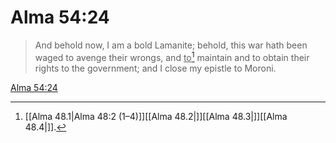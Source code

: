 # Alma 54:24

> And behold now, I am a bold Lamanite; behold, this war hath been waged to avenge their wrongs, and <u>to</u>[^a] maintain and to obtain their rights to the government; and I close my epistle to Moroni.

[Alma 54:24](https://www.churchofjesuschrist.org/study/scriptures/bofm/alma/54?lang=eng&id=p24#p24)


[^a]: [[Alma 48.1|Alma 48:2 (1–4)]][[Alma 48.2|]][[Alma 48.3|]][[Alma 48.4|]].  
